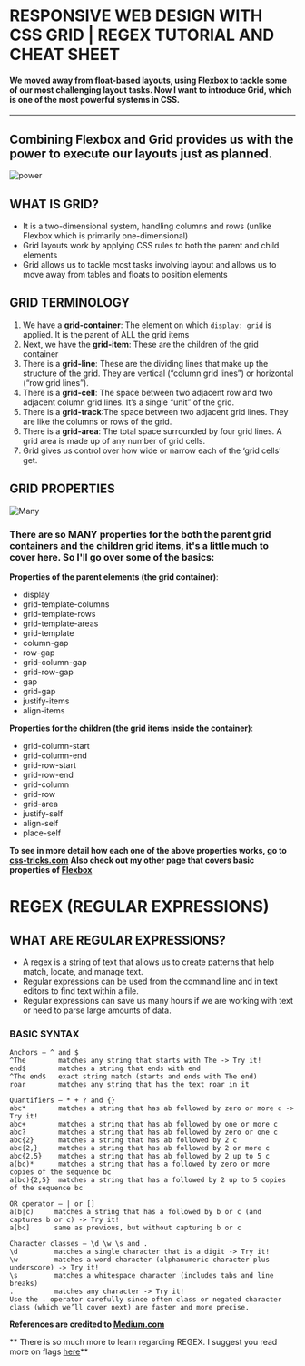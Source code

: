 # RESPONSIVE WEB DESIGN WITH CSS GRID | REGEX TUTORIAL AND CHEAT SHEET
#### We moved away from float-based layouts, using Flexbox to tackle some of our most challenging layout tasks. Now I want to introduce Grid, which is one of the most powerful systems in CSS.
----------
## Combining Flexbox and Grid provides us with the power to execute our layouts just as planned.

![power](https://media.giphy.com/media/B6Jr28VwfxUFa/giphy.gif)

## WHAT IS GRID?

* It is a two-dimensional system, handling columns and rows (unlike Flexbox which is primarily one-dimensional)
* Grid layouts work by applying CSS rules to both the parent and child elements
* Grid allows us to tackle most tasks involving layout and allows us to move away from tables and floats to position elements

## GRID TERMINOLOGY

1. We have a **grid-container**: The element on which `display: grid` is applied. It is the parent of ALL the grid items
2. Next, we have the **grid-item**: These are the children of the grid container
3. There is a **grid-line**: These are the dividing lines that make up the structure of the grid. They are vertical (“column grid lines”) or horizontal (“row grid lines”).
4. There is a **grid-cell**: The space between two adjacent row and two adjacent column grid lines. It’s a single “unit” of the grid.
5.  There is a **grid-track**:The space between two adjacent grid lines. They are like the columns or rows of the grid. 
6. There is a **grid-area**: The total space surrounded by four grid lines. A grid area is made up of any number of grid cells. 
7. Grid gives us control over how wide or narrow each of the ‘grid cells’ get. 

## GRID PROPERTIES

![Many](https://media.giphy.com/media/U2MJe73aFlhMElLNnn/giphy.gif)
### There are so MANY properties for the both the parent grid containers and the children grid items, it's a little much to cover here. So I'll go over some of the basics:

**Properties of the parent elements (the grid container)**:
* display
* grid-template-columns
* grid-template-rows
* grid-template-areas
* grid-template
* column-gap
* row-gap
* grid-column-gap
* grid-row-gap
* gap
* grid-gap
* justify-items
* align-items

**Properties for the children (the grid items inside the container)**:
* grid-column-start
* grid-column-end
* grid-row-start
* grid-row-end
* grid-column
* grid-row
* grid-area
* justify-self
* align-self
* place-self

**To see in more detail how each one of the above properties works, go to [css-tricks.com](https://css-tricks.com/snippets/css/complete-guide-grid/)**
**Also check out my other page that covers basic properties of [Flexbox](https://rivad2.github.io/reading-notes/301/class-03.html)**

# REGEX (REGULAR EXPRESSIONS)
## WHAT ARE REGULAR EXPRESSIONS?

* A regex is a string of text that allows us to create patterns that help match, locate, and manage text. 
* Regular expressions can be used from the command line and in text editors to find text within a file.
* Regular expressions can save us many hours if we are working with text or need to parse large amounts of data.

### BASIC SYNTAX

```
Anchors — ^ and $
^The        matches any string that starts with The -> Try it!
end$        matches a string that ends with end
^The end$   exact string match (starts and ends with The end)
roar        matches any string that has the text roar in it
```

```
Quantifiers — * + ? and {}
abc*        matches a string that has ab followed by zero or more c -> Try it!
abc+        matches a string that has ab followed by one or more c
abc?        matches a string that has ab followed by zero or one c
abc{2}      matches a string that has ab followed by 2 c
abc{2,}     matches a string that has ab followed by 2 or more c
abc{2,5}    matches a string that has ab followed by 2 up to 5 c
a(bc)*      matches a string that has a followed by zero or more copies of the sequence bc
a(bc){2,5}  matches a string that has a followed by 2 up to 5 copies of the sequence bc
```

```
OR operator — | or []
a(b|c)     matches a string that has a followed by b or c (and captures b or c) -> Try it!
a[bc]      same as previous, but without capturing b or c
```
```
Character classes — \d \w \s and .
\d         matches a single character that is a digit -> Try it!
\w         matches a word character (alphanumeric character plus underscore) -> Try it!
\s         matches a whitespace character (includes tabs and line breaks)
.          matches any character -> Try it!
Use the . operator carefully since often class or negated character class (which we’ll cover next) are faster and more precise.
```

**References are credited to [Medium.com](https://medium.com/factory-mind/regex-tutorial-a-simple-cheatsheet-by-examples-649dc1c3f285)**

** There is so much more to learn regarding REGEX. I suggest you read more on flags [here](https://www.codeguage.com/courses/regexp/flags)**